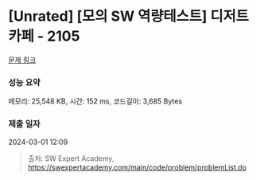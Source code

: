 # [Unrated] [모의 SW 역량테스트] 디저트 카페 - 2105 

[문제 링크](https://swexpertacademy.com/main/code/problem/problemDetail.do?contestProbId=AV5VwAr6APYDFAWu) 

### 성능 요약

메모리: 25,548 KB, 시간: 152 ms, 코드길이: 3,685 Bytes

### 제출 일자

2024-03-01 12:09



> 출처: SW Expert Academy, https://swexpertacademy.com/main/code/problem/problemList.do